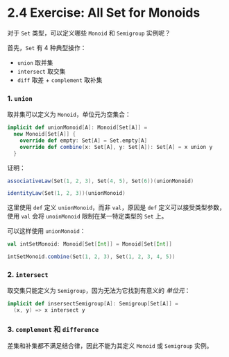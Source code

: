 # 2.4 Exercise: All Set for Monoids

对于 `Set` 类型，可以定义哪些 `Monoid` 和 `Semigroup` 实例呢？

首先，`Set` 有 4 种典型操作：

* `union` 取并集
* `intersect` 取交集
* `diff` 取差 + `complement` 取补集

### 1. `union`

取并集可以定义为 `Monoid`，单位元为空集合：

```Scala
implicit def unionMonoid[A]: Monoid[Set[A]] =
  new Monoid[Set[A]] {
    override def empty: Set[A] = Set.empty[A]
    override def combine(x: Set[A], y: Set[A]): Set[A] = x union y
  }
```

证明：

```Scala
associativeLaw(Set(1, 2, 3), Set(4, 5), Set(6))(unionMonoid)

identityLaw(Set(1, 2, 3))(unionMonoid)
```

这里使用 `def` 定义 `unionMonoid`，而非 `val`，原因是 `def` 定义可以接受类型参数，使用 `val` 会将 `unoinMonoid` 限制在某一特定类型的 `Set` 上。

可以这样使用 `unionMonoid`：

```Scala
val intSetMonoid: Monoid[Set[Int]] = Monoid[Set[Int]]

intSetMonoid.combine(Set(1, 2, 3), Set(1, 2, 3, 4, 5))
```

### 2. `intersect`

取交集只能定义为 `Semigroup`，因为无法为它找到有意义的 *单位元*：

```Scala
implicit def insersectSemigroup[A]: Semigroup[Set[A]] =
  (x, y) => x intersect y
```

### 3. `complement` 和 `difference`

差集和补集都不满足结合律，因此不能为其定义 `Monoid` 或 `Semigroup` 实例。